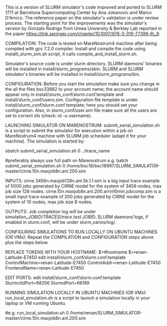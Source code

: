 This is a version of SLURM simulator's code improved and ported to SLURM 17.11 at Barcelona Supercomputing Center by Ana Jokanovic and Marco D'Amico. The reference paper on the simulator's validation is under review process.
The starting point for the improvements was the simulator's version by Gonzalo Rodrigo from Umea University & Berkley Lab reported in the paper https://link.springer.com/chapter/10.1007/978-3-319-77398-8\_9.

COMPILATION:
The code is tested on MareNostrum4 machine after being compiled with gcc 7.2.0 compiler.
Install and compile the code using installi\_slurm\_sim.sh script, it calls compile\_and\_install\_slurm.sh.

Simulator's source code is under slurm directory.
SLURM daemons' binaries will be installed in install/slurm\_programs/sbin.
SLURM and SLURM simulator's binaries will be installed in install/slurm\_programs/bin.

CONFIGURATION:
Before you start the simulation make sure you change in the all the files bsc33882 to your account name; the account name should appear only in install/slurm\_conf/slurm.conf.template and install/slurm\_conf/users.sim.
Configuration file template is under install/slurm\_conf/slurm.conf.template; here you should set your configuration.
Also, in slurm\_conf/user.sim file make sure all the users are set to correct ids (check: id -u username).

LAUNCHING SIMULATOR ON MARENOSTRUM:
submit\_serial\_simulation.sh is a script to submit the simulator for execution within a job on MareNostrum4 machine with SLURM job scheduler (adapt it for your machine).
The simulation is started by:

sbatch submit\_serial\_simulation.sh 0 ../trace\_name

#preferably always use full path on Marenostrum e.g. batch submit\_serial\_simulation.sh 0 /home/bsc18/bsc18997/SLURM\_SIMULATOR-master/cirne.10n.maxjob8n.anl.200.sim

INPUTS:
cirne.3456n.maxjob128n.anl.5k.1.1.sim is a big input trace example of 5000 jobs generated by CIRNE model for the system of 3456 nodes, max job size 128 nodes.
cirne.10n.maxjob8n.anl.200.arrin10min.jobcomp.sim is a small input trace example of 200 jobs generated by CIRNE model for the system of 10 nodes, max job size 8 nodes.

OUTPUTS:
Job completion log will be under simulation\_$JOBID/TRACES/trace.test.$JOBID.
SLURM daemons'logs, if enabled in slurm.conf, will be under slurm\_varios/log/.

CONFIGURING SIMULATIONS TO RUN LOCALLY ON UBUNTU MACHINES (OR VMs):
Repeat the COMPILATION and CONFIGURATION steps above plus the steps below.

REPLACE TOKENS WITH YOUR HOSTNAME:
$\>#hostname
$\>renan-Latitude-E7450
edit install/slurm\_conf/slurm.conf.template
ControlMachine=renan-Latitude-E7450
ControlAddr=renan-Latitude-E7450
FrontendName=renan-Latitude-E7450

EDIT PORTS:
edit install/slurm\_conf/slurm.conf.template
SlurmctldPort=68256
SlurmdPort=68189

RUNNING SIMULATION LOCALLY IN UBUNTU MACHINES (OR VMs):
run\_local\_simulation.sh is a script to launch a simulation locally in your laptop or VM running Ubuntu.

#e.g.	run\_local\_simulation.sh 0 /home/renan/SLURM\_SIMULATOR-master/cirne.10n.maxjob8n.anl.200.sim
